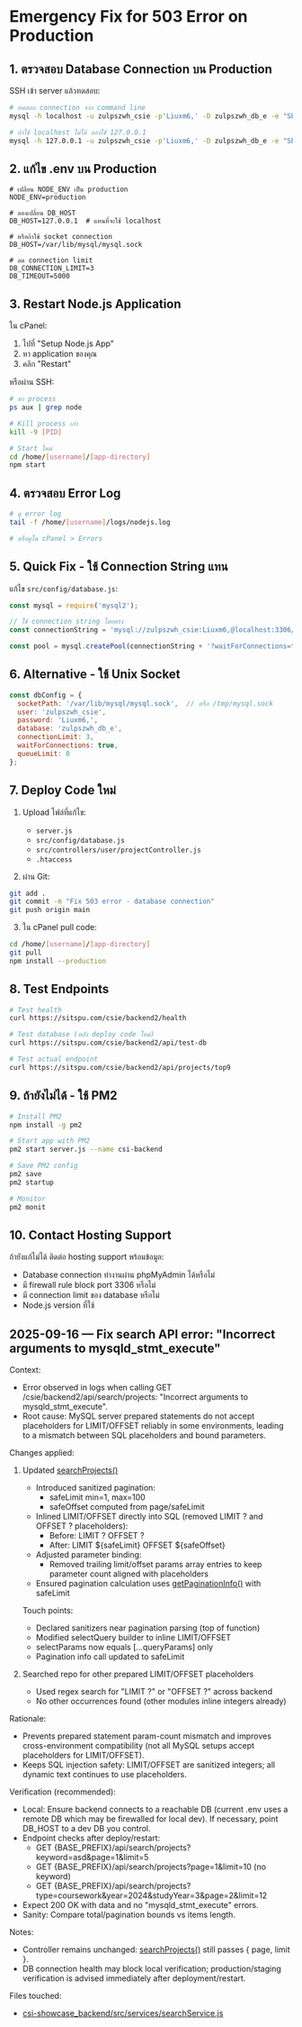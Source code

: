 # Emergency Fix for 503 Error on Production

## 1. ตรวจสอบ Database Connection บน Production

SSH เข้า server แล้วทดสอบ:

```bash
# ทดสอบ connection จาก command line
mysql -h localhost -u zulpszwh_csie -p'Liuxm6,' -D zulpszwh_db_e -e "SELECT 1"

# ถ้าใช้ localhost ไม่ได้ ลองใช้ 127.0.0.1
mysql -h 127.0.0.1 -u zulpszwh_csie -p'Liuxm6,' -D zulpszwh_db_e -e "SELECT 1"
```

## 2. แก้ไข .env บน Production

```env
# เปลี่ยน NODE_ENV เป็น production
NODE_ENV=production

# ลองเปลี่ยน DB_HOST
DB_HOST=127.0.0.1  # แทนที่จะใช้ localhost

# หรือถ้าใช้ socket connection
DB_HOST=/var/lib/mysql/mysql.sock

# ลด connection limit
DB_CONNECTION_LIMIT=3
DB_TIMEOUT=5000
```

## 3. Restart Node.js Application

ใน cPanel:
1. ไปที่ "Setup Node.js App"
2. หา application ของคุณ
3. คลิก "Restart"

หรือผ่าน SSH:
```bash
# หา process
ps aux | grep node

# Kill process เก่า
kill -9 [PID]

# Start ใหม่
cd /home/[username]/[app-directory]
npm start
```

## 4. ตรวจสอบ Error Log

```bash
# ดู error log
tail -f /home/[username]/logs/nodejs.log

# หรือดูใน cPanel > Errors
```

## 5. Quick Fix - ใช้ Connection String แทน

แก้ไข `src/config/database.js`:

```javascript
const mysql = require('mysql2');

// ใช้ connection string โดยตรง
const connectionString = 'mysql://zulpszwh_csie:Liuxm6,@localhost:3306/zulpszwh_db_e';

const pool = mysql.createPool(connectionString + '?waitForConnections=true&connectionLimit=3&queueLimit=0');
```

## 6. Alternative - ใช้ Unix Socket

```javascript
const dbConfig = {
  socketPath: '/var/lib/mysql/mysql.sock',  // หรือ /tmp/mysql.sock
  user: 'zulpszwh_csie',
  password: 'Liuxm6,',
  database: 'zulpszwh_db_e',
  connectionLimit: 3,
  waitForConnections: true,
  queueLimit: 0
};
```

## 7. Deploy Code ใหม่

1. Upload ไฟล์ที่แก้ไข:
   - `server.js`
   - `src/config/database.js`
   - `src/controllers/user/projectController.js`
   - `.htaccess`

2. ผ่าน Git:
```bash
git add .
git commit -m "Fix 503 error - database connection"
git push origin main
```

3. ใน cPanel pull code:
```bash
cd /home/[username]/[app-directory]
git pull
npm install --production
```

## 8. Test Endpoints

```bash
# Test health
curl https://sitspu.com/csie/backend2/health

# Test database (หลัง deploy code ใหม่)
curl https://sitspu.com/csie/backend2/api/test-db

# Test actual endpoint
curl https://sitspu.com/csie/backend2/api/projects/top9
```

## 9. ถ้ายังไม่ได้ - ใช้ PM2

```bash
# Install PM2
npm install -g pm2

# Start app with PM2
pm2 start server.js --name csi-backend

# Save PM2 config
pm2 save
pm2 startup

# Monitor
pm2 monit
```

## 10. Contact Hosting Support

ถ้ายังแก้ไม่ได้ ติดต่อ hosting support พร้อมข้อมูล:
- Database connection ทำงานผ่าน phpMyAdmin ได้หรือไม่
- มี firewall rule block port 3306 หรือไม่
- มี connection limit ของ database หรือไม่
- Node.js version ที่ใช้
## 2025-09-16 — Fix search API error: "Incorrect arguments to mysqld_stmt_execute"

Context:
- Error observed in logs when calling GET /csie/backend2/api/search/projects: "Incorrect arguments to mysqld_stmt_execute".
- Root cause: MySQL server prepared statements do not accept placeholders for LIMIT/OFFSET reliably in some environments, leading to a mismatch between SQL placeholders and bound parameters.

Changes applied:
1) Updated [searchProjects()](csi-showcase_backend/src/services/searchService.js:7)
   - Introduced sanitized pagination:
     - safeLimit min=1, max=100
     - safeOffset computed from page/safeLimit
   - Inlined LIMIT/OFFSET directly into SQL (removed LIMIT ? and OFFSET ? placeholders):
     - Before: LIMIT ? OFFSET ?
     - After: LIMIT ${safeLimit} OFFSET ${safeOffset}
   - Adjusted parameter binding:
     - Removed trailing limit/offset params array entries to keep parameter count aligned with placeholders
   - Ensured pagination calculation uses [getPaginationInfo()](csi-showcase_backend/src/constants/pagination.js:19) with safeLimit

   Touch points:
   - Declared sanitizers near pagination parsing (top of function)
   - Modified selectQuery builder to inline LIMIT/OFFSET
   - selectParams now equals [...queryParams] only
   - Pagination info call updated to safeLimit

2) Searched repo for other prepared LIMIT/OFFSET placeholders
   - Used regex search for "LIMIT ?" or "OFFSET ?" across backend
   - No other occurrences found (other modules inline integers already)

Rationale:
- Prevents prepared statement param-count mismatch and improves cross-environment compatibility (not all MySQL setups accept placeholders for LIMIT/OFFSET).
- Keeps SQL injection safety: LIMIT/OFFSET are sanitized integers; all dynamic text continues to use placeholders.

Verification (recommended):
- Local: Ensure backend connects to a reachable DB (current .env uses a remote DB which may be firewalled for local dev). If necessary, point DB_HOST to a dev DB you control.
- Endpoint checks after deploy/restart:
  - GET {BASE_PREFIX}/api/search/projects?keyword=asd&amp;page=1&amp;limit=5
  - GET {BASE_PREFIX}/api/search/projects?page=1&amp;limit=10 (no keyword)
  - GET {BASE_PREFIX}/api/search/projects?type=coursework&amp;year=2024&amp;studyYear=3&amp;page=2&amp;limit=12
- Expect 200 OK with data and no "mysqld_stmt_execute" errors.
- Sanity: Compare total/pagination bounds vs items length.

Notes:
- Controller remains unchanged: [searchProjects()](csi-showcase_backend/src/controllers/user/searchController.js:10) still passes { page, limit }.
- DB connection health may block local verification; production/staging verification is advised immediately after deployment/restart.

Files touched:
- [csi-showcase_backend/src/services/searchService.js](csi-showcase_backend/src/services/searchService.js)